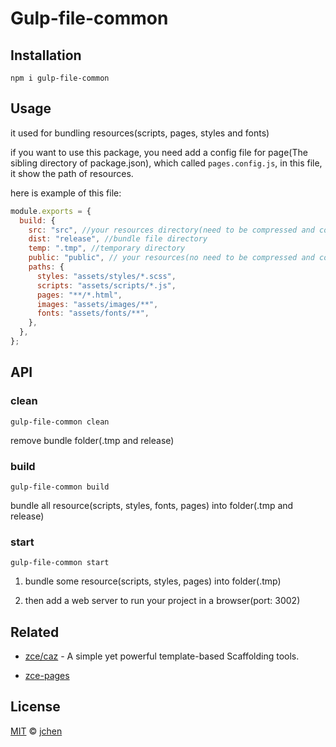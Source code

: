 # Gulp-file-common

## Installation

```shell
npm i gulp-file-common
```

## Usage

it used for bundling resources(scripts, pages, styles and fonts)

if you want to use this package, you need add a config file for page(The sibling directory of package.json), which called `pages.config.js`,
in this file, it show the path of resources.

here is example of this file:

```js
module.exports = {
  build: {
    src: "src", //your resources directory(need to be compressed and compiled, like styles file, scripts file, fonts and images)
    dist: "release", //bundle file directory
    temp: ".tmp", //temporary directory
    public: "public", // your resources(no need to be compressed and compiled, like favicon.ico)
    paths: {
      styles: "assets/styles/*.scss",
      scripts: "assets/scripts/*.js",
      pages: "**/*.html",
      images: "assets/images/**",
      fonts: "assets/fonts/**",
    },
  },
};
```

## API

### clean

```shell
gulp-file-common clean
```

remove bundle folder(.tmp and release)

### build

```shell
gulp-file-common build
```

bundle all resource(scripts, styles, fonts, pages) into folder(.tmp and release)

### start

```shell
gulp-file-common start
```

1. bundle some resource(scripts, styles, pages) into folder(.tmp)

2. then add a web server to run your project in a browser(port: 3002)

## Related

- [zce/caz](https://github.com/zce/caz) - A simple yet powerful template-based Scaffolding tools.

- [zce-pages](https://github.com/pk-cat/zce-pages)

## License

[MIT](LICENSE) &copy; [jchen](https://github.com/pk-cat/zce-pages.git)
